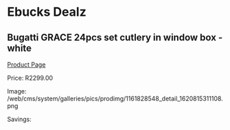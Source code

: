 
# Ebucks Dealz
## Bugatti GRACE 24pcs set cutlery in window box - white
[Product Page](https://www.ebucks.com/web/shop/productSelected.do?prodId=1161828548&catId=1236470727)

Price: R2299.00

Image: /web/cms/system/galleries/pics/prodimg/1161828548_detail_1620815311108.png

Savings: 


	